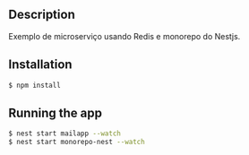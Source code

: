 ## Description

 Exemplo de microserviço usando Redis e monorepo do Nestjs.

## Installation

```bash
$ npm install
```

## Running the app

```bash
$ nest start mailapp --watch
$ nest start monorepo-nest --watch
```

